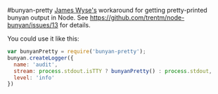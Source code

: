 #bunyan-pretty
[James Wyse's](https://github.com/jameswyse) workaround for getting pretty-printed bunyan output in Node. See https://github.com/trentm/node-bunyan/issues/13 for details.

You could use it like this:

``` js
var bunyanPretty = require('bunyan-pretty');
bunyan.createLogger({
  name: 'audit',
  stream: process.stdout.isTTY ? bunyanPretty() : process.stdout,
  level: 'info'
})
```
